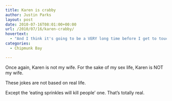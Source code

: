 ```yaml
---
title: Karen is crabby
author: Justin Parks
layout: post
date: 2010-07-16T08:01:00+00:00
url: /2010/07/16/karen-crabby/
hovertext:
  - "And I think it's going to be a VERY long time before I get to touch one again."
categories:
  - Chipmunk Bay

---
```

Once again, Karen is not my wife. For the sake of my sex life, Karen is NOT my wife.
  
These jokes are not based on real life.

Except the &#8216;eating sprinkles will kill people&#8217; one. That&#8217;s totally real.